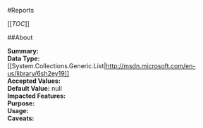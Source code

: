 #Reports

[[_TOC_]]

##About

**Summary:**   
**Data Type:** [[System.Collections.Generic.List|http://msdn.microsoft.com/en-us/library/6sh2ey19]]  
**Accepted Values:**   
**Default Value:** null  
**Impacted Features:**   
**Purpose:**   
**Usage:**   
**Caveats:**   

